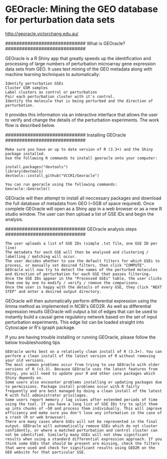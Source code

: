# GEOracle: Mining the GEO database for perturbation data sets
http://georacle.victorchang.edu.au/


#############################
 What is GEOracle?
#############################

GEOracle is a R Shiny app that greatly speeds up the identification and processing of large numbers of perturbation microarray gene expression data sets from GEO. It uses text mining of the GEO metadata along with machine learning techniques to automatically:

    Identify perturbation GSEs
    Cluster GSM samples
    Label clusters as control or perturbation
    Pair each perturbation cluster with it's control.
    Identify the molecule that is being perturbed and the direction of perturbation.


It provides this information via an interactive interface that allows the user to verify and change the details of the perturbation experiments. The work flow is described below.

#############################
Installing GEOracle
#############################

    Make sure you have an up to date version of R (3.3+) and the Shiny package installed.
    Use the following R commands to install georacle onto your computer:
    
    install.packages("devtools")
    library(devtools)
    devtools::install_github("VCCRI/Georacle")
    
    You can run georacle using the following commands:
    Georacle::Georacle()



GEOracle will then attempt to install all neccessary packages and download the full database of metadata from GEO (~5GB of space required). Once complete GEOracle will open as a Shiny app in a web browser or as a new R studio window. The user can then upload a list of GSE IDs and begin the analysis.



#############################
GEOracle analysis steps
#############################

    The user uploads a list of GSE IDs (simple .txt file, one GSE ID per line)
    The metadata for each GSE will then be analysed and clustering / labelling / matching will occur.
    The user decides whether to use the default filters for which GSEs to process, or manually set desired filters, then click "COMPUTE".
    GEOracle will now try to detect the names of the perturbed molecules and direction of perturbation for each GSE that passes filtering.
    Once the GSE IDs appear in the "Processed GSEs" table, the user clicks them one by one to modify / verify / remove the comparisons.
    Once the user is happy with the details of every GSE, they click "NEXT STEP" and enter a desired output directory.

GEOracle will then automatically perform differential expression using the limma method as implemented in NCBI's GEO2R. As well as differential expression results GEOracle will output a list of edges that can be used to instantly build a causal gene regulatory network based on the set of input perturbation experiments. This edge list can be loaded straight into Cytoscape or R's igraph package.


If you are having trouble installing or running GEOracle, please follow the below troubleshooting tips

    GEOracle works best on a relatively clean install of R (3.3+). You can perform a clean install of the latest version of R without removing your old versions.
    The most common problems occur from trying to use GEOracle with older versions of R (<3.3). Because GEOracle uses the latest features from Shiny, you will need to update your R and other core packages which Shiny depends on.
    Some users also encounter problems installing or updating packages due to permissions. Package install problems occur with R fairly frequently and are best managed by doing a clean install of the latest R with full administrator privilages.
    Some users report memory / lag issues after extended periods of time using the tool. If you have a long list of GSE IDs try to split them up into chunks of ~50 and process them individually. This will improve efficiency and make sure you don't lose any information in the case of a crash (R or web browsser).
    There are many cases where GSEs will not be represented in the final output. GEOracle will automatically remove GSEs which do not cluster confidently, or where a matched perturbation and control cluster can not be identified. Similarly many GSEs will not show significant results when using a standard differential expression approach. If you think some GSEs that should be present are missing, check the filters that were used and check for significant results using GEO2R on the GEO website for that particular GSE.
